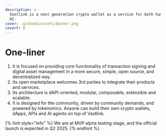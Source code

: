 ```yaml
---
description: >-
  Vastlink is a next generation crypto wallet as a service for both humans and
  AI.
cover: .gitbook/assets/Banner.png
coverY: 0
---
```


# One-liner

1. It is focused on providing core functionality of transaction signing and digital asset management in a more secure, simple, open source, and decentralized way.
2. Its open marketplace welcomes 3rd parties to integrate their products and services.&#x20;
3. Its architecture is dAPI-oriented,  modular, composable, extensible and scalable.
4. It is designed for the community, driven by community demands, and powered by tokenomics. Anyone can build their own crypto wallets, dApps, APIs and AI agents on top of Vastlink.



{% hint style="info" %}
We are at MVP alpha testing stage, and the official launch is expected in Q2 2025.
{% endhint %}
